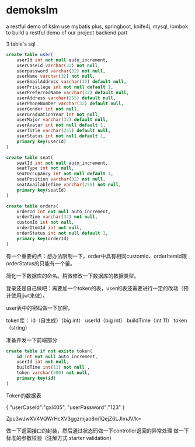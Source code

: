 # demokslm
a restful demo of kslm
use mybatis plus, springboot, knife4j, mysql, lombok to build a restful demo of our project backend part

3 table's sql
```sql
create table user(
	userId int not null auto_increment,
    userCaseId varchar(32) not null,
    userpassword varchar(32) not null,
    userName varchar(32) not null,
    userEmailAddress varchar(32) default null,
    userPrivilege int not null default 1,
    userPreferredName varchar(32) default null,
    userAddress varchar(255) default null,
    userPhoneNumber varchar(32) default null,
    userGender int not null,
    userGraduationYear int not null,
    userMajor varchar(32) default null,
    userAvatar int not null default 1,
    userTitle varchar(255) default null,
    userStatus int not null default 1,
    primary key(userId)
)
```
```sql
create table seat(
	seatId int not null auto_increment,
    seatType int not null,
    seatOccupancy int not null default 1,
    seatPosition varchar(32) not null,
    seatAvailableTime varchar(255) not null,
    primary key(seatId)
)
```
```sql
create table orders(
	orderId int not null auto_increment,
    orderTime varchar(32) not null,
    customId int not null,
    orderItemId int not null,
    orderStatus int not null default 1,
    primary key(orderId)
)
```


有一个重要的点：想办法限制一下，order中具有相同customId、orderItemId跟orderStatus的只能有一个量。

简化一下数据库的命名。稍微修改一下数据库的数据类型。

登录还是自己做吧：需要加一个token的表，user的表还需要进行一定的改动（预计使用jjwt来做）。

user表中的密码做一下加密。

token库： id（自生成）（big int） userId（big int） buildTime（int 11） token（string）

准备开发一下前端部分

```sql
create table if not exists token(
    id int not null auto_increment,
    userId int not null,
    buildTime int(11) not null ,
    token varchar(300) not null,
    primary key(id)
)
```
Token的数据表



{
"userCaseId":"gxl405",
"userPassword":"123"
}

Zpu3wJwXV4VQWrHcXV3ggzmjao8ni1QejZ6LJImJV/k=

做一下返回接口的封装，然后通过状态码做一下controller返回的异常处理
做一下标准的参数校验（注解方式 starter validation）